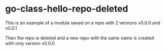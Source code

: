 # go-class-hello-repo-deleted

This is an example of a module saved on a repo with 2 versions v0.0.0 and v0.0.1

Then the repo is deleted and a new repo with the same name is created with only version v0.0.0
